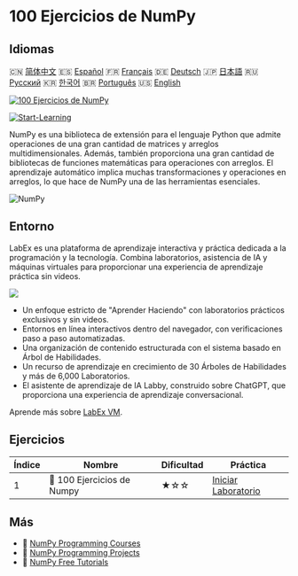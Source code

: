 # 100 Ejercicios de NumPy

## Idiomas

🇨🇳 [简体中文](README_zh.md) 🇪🇸 [Español](README_es.md) 🇫🇷 [Français](README_fr.md) 🇩🇪 [Deutsch](README_de.md) 🇯🇵 [日本語](README_ja.md) 🇷🇺 [Русский](README_ru.md) 🇰🇷 [한국어](README_ko.md) 🇧🇷 [Português](README_pt.md) 🇺🇸 [English](README.md) 

[![100 Ejercicios de NumPy](https://cover-creator.labex.io/100-numpy-exercises.png?lang=es)](https://labex.io/es/courses/100-numpy-exercises)

[![Start-Learning](https://img.shields.io/badge/Start-Learning-whitesmoke?style=for-the-badge)](https://labex.io/es/courses/100-numpy-exercises)

NumPy es una biblioteca de extensión para el lenguaje Python que admite operaciones de una gran cantidad de matrices y arreglos multidimensionales. Además, también proporciona una gran cantidad de bibliotecas de funciones matemáticas para operaciones con arreglos. El aprendizaje automático implica muchas transformaciones y operaciones en arreglos, lo que hace de NumPy una de las herramientas esenciales.

![NumPy](https://img.shields.io/badge/NumPy-whitesmoke?style=for-the-badge&logo=numpy)


## Entorno

LabEx es una plataforma de aprendizaje interactiva y práctica dedicada a la programación y la tecnología. Combina laboratorios, asistencia de IA y máquinas virtuales para proporcionar una experiencia de aprendizaje práctica sin videos.

![](https://tutorial-screenshot.getvm.io/images/vm-1725247253.png)

- Un enfoque estricto de "Aprender Haciendo" con laboratorios prácticos exclusivos y sin videos.
- Entornos en línea interactivos dentro del navegador, con verificaciones paso a paso automatizadas.
- Una organización de contenido estructurada con el sistema basado en Árbol de Habilidades.
- Un recurso de aprendizaje en crecimiento de 30 Árboles de Habilidades y más de 6,000 Laboratorios.
- El asistente de aprendizaje de IA Labby, construido sobre ChatGPT, que proporciona una experiencia de aprendizaje conversacional.

Aprende más sobre [LabEx VM](https://support.labex.io/using-labex/virtual-machine).

## Ejercicios

|   Índice | Nombre                     | Dificultad   | Práctica                                                                                             |
|----------|----------------------------|--------------|------------------------------------------------------------------------------------------------------|
|        1 | 📖 100 Ejercicios de Numpy | ★☆☆          | <a target='_blank' href='https://labex.io/es/labs/100-numpy-exercises-20746'>Iniciar Laboratorio</a> |

## Más

- 🔗 [NumPy Programming Courses](https://github.com/labex-labs/awesome-programming-courses)
- 🔗 [NumPy Programming Projects](https://github.com/labex-labs/awesome-programming-projects)
- 🔗 [NumPy Free Tutorials](https://github.com/labex-labs/numpy-free-tutorials)

